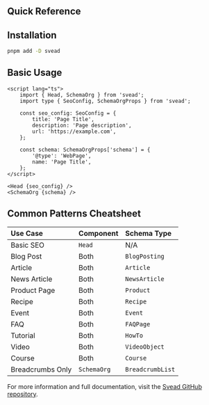 ## Quick Reference

## Installation

```bash
pnpm add -D svead
```

## Basic Usage

```svelte
<script lang="ts">
	import { Head, SchemaOrg } from 'svead';
	import type { SeoConfig, SchemaOrgProps } from 'svead';

	const seo_config: SeoConfig = {
		title: 'Page Title',
		description: 'Page description',
		url: 'https://example.com',
	};

	const schema: SchemaOrgProps['schema'] = {
		'@type': 'WebPage',
		name: 'Page Title',
	};
</script>

<Head {seo_config} />
<SchemaOrg {schema} />
```

## Common Patterns Cheatsheet

| Use Case         | Component   | Schema Type      |
| :--------------- | :---------- | :--------------- |
| Basic SEO        | `Head`      | N/A              |
| Blog Post        | Both        | `BlogPosting`    |
| Article          | Both        | `Article`        |
| News Article     | Both        | `NewsArticle`    |
| Product Page     | Both        | `Product`        |
| Recipe           | Both        | `Recipe`         |
| Event            | Both        | `Event`          |
| FAQ              | Both        | `FAQPage`        |
| Tutorial         | Both        | `HowTo`          |
| Video            | Both        | `VideoObject`    |
| Course           | Both        | `Course`         |
| Breadcrumbs Only | `SchemaOrg` | `BreadcrumbList` |

For more information and full documentation, visit the
[Svead GitHub repository](https://github.com/spences10/svead).
